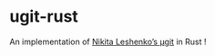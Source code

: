 # ugit-rust


An implementation of [Nikita Leshenko’s µgit](https://www.leshenko.net/p/ugit/#) in Rust !
